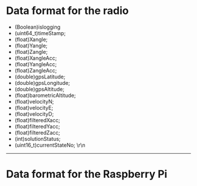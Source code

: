 # Data format for the radio
* (Boolean)islogging 
* (uint64_t)timeStamp; 
* (float)Xangle; 
* (float)Yangle; 
* (float)Zangle; 
* (float)XangleAcc; 
* (float)YangleAcc; 
* (float)ZangleAcc; 
* (double)gpsLatitude; 
* (double)gpsLongitude; 
* (double)gpsAltitude; 
* (float)barometricAltitude; 
* (float)velocityN; 
* (float)velocityE; 
* (float)velocityD; 
* (float)filteredXacc; 
* (float)filteredYacc; 
* (float)filteredZacc; 
* (int)solutionStatus; 
* (uint16_t)currentStateNo; 
\r\n 

***

# Data format for the Raspberry Pi
